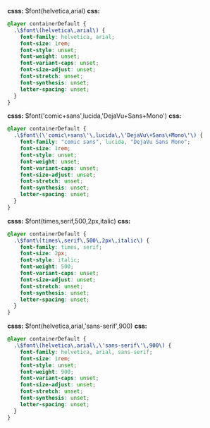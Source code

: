 **csss:** $font(helvetica,arial)
**css:**
```css
@layer containerDefault {
  .\$font\(helvetica\,arial\) {
    font-family: helvetica, arial;
    font-size: 1rem;
    font-style: unset;
    font-weight: unset;
    font-variant-caps: unset;
    font-size-adjust: unset;
    font-stretch: unset;
    font-synthesis: unset;
    letter-spacing: unset;
  }
}
```

**csss:** $font('comic+sans',lucida,'DejaVu+Sans+Mono')
**css:**
```css
@layer containerDefault {
  .\$font\(\'comic\+sans\'\,lucida\,\'DejaVu\+Sans\+Mono\'\) {
    font-family: "comic sans", lucida, "DejaVu Sans Mono";
    font-size: 1rem;
    font-style: unset;
    font-weight: unset;
    font-variant-caps: unset;
    font-size-adjust: unset;
    font-stretch: unset;
    font-synthesis: unset;
    letter-spacing: unset;
  }
}
```

**csss:** $font(times,serif,500,2px,italic)
**css:**
```css
@layer containerDefault {
  .\$font\(times\,serif\,500\,2px\,italic\) {
    font-family: times, serif;
    font-size: 2px;
    font-style: italic;
    font-weight: 500;
    font-variant-caps: unset;
    font-size-adjust: unset;
    font-stretch: unset;
    font-synthesis: unset;
    letter-spacing: unset;
  }
}
```

**csss:** $font(helvetica,arial,'sans-serif',900)
**css:**
```css
@layer containerDefault {
  .\$font\(helvetica\,arial\,\'sans-serif\'\,900\) {
    font-family: helvetica, arial, sans-serif;
    font-size: 1rem;
    font-style: unset;
    font-weight: 900;
    font-variant-caps: unset;
    font-size-adjust: unset;
    font-stretch: unset;
    font-synthesis: unset;
    letter-spacing: unset;
  }
}
```